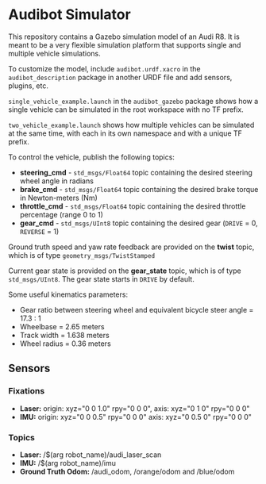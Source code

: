 # Audibot Simulator

This repository contains a Gazebo simulation model of an Audi R8. It is meant to be a very flexible simulation platform that supports single and multiple vehicle simulations.

To customize the model, include `audibot.urdf.xacro` in the `audibot_description` package in another URDF file and add sensors, plugins, etc.

`single_vehicle_example.launch` in the `audibot_gazebo` package shows how a single vehicle can be simulated in the root workspace with no TF prefix.

`two_vehicle_example.launch` shows how multiple vehicles can be simulated at the same time, with each in its own namespace and with a unique TF prefix.

To control the vehicle, publish the following topics:

- **steering_cmd** - `std_msgs/Float64` topic containing the desired steering wheel angle in radians
- **brake_cmd** - `std_msgs/Float64` topic containing the desired brake torque in Newton-meters (Nm)
- **throttle_cmd** - `std_msgs/Float64` topic containing the desired throttle percentage (range 0 to 1)
- **gear_cmd** - `std_msgs/UInt8` topic containing the desired gear (`DRIVE` = 0, `REVERSE` = 1)

Ground truth speed and yaw rate feedback are provided on the **twist** topic, which is of type `geometry_msgs/TwistStamped`

Current gear state is provided on the **gear_state** topic, which is of type `std_msgs/UInt8`. The gear state starts in `DRIVE` by default.

Some useful kinematics parameters:

- Gear ratio between steering wheel and equivalent bicycle steer angle = 17.3 : 1
- Wheelbase = 2.65 meters
- Track width = 1.638 meters
- Wheel radius = 0.36 meters

## Sensors

### Fixations

- **Laser:** origin: xyz="0 0 1.0" rpy="0 0 0", axis: xyz="0 1 0" rpy="0 0 0"
- **IMU:** origin: xyz="0 0 0.5" rpy="0 0 0" axis: xyz="0 0.5 0" rpy="0 0 0"

### Topics

- **Laser:** /$(arg robot_name)/audi_laser_scan
- **IMU:** /$(arg robot_name)/imu
- **Ground Truth Odom:** /audi_odom, /orange/odom and /blue/odom